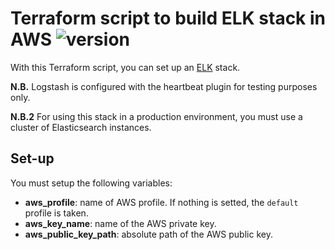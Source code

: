 # Terraform script to build ELK stack in AWS ![version][version-badge]

[version-badge]: https://img.shields.io/badge/version-0.0.1-blue.svg

With this Terraform script, you can set up an [ELK] stack.

**N.B.** Logstash is configured with the heartbeat plugin for testing purposes only.

**N.B.2** For using this stack in a production environment, you must use a cluster of Elasticsearch instances.

## Set-up

You must setup the following variables:

- **aws_profile**: name of AWS profile. If nothing is setted, the  `default` profile is taken.
- **aws_key_name**: name of the AWS private key.
- **aws_public_key_path**: absolute path of the AWS public key.




[ELK]: https://www.elastic.co/